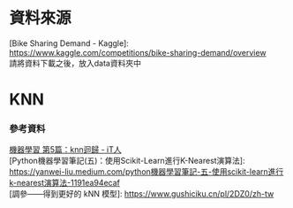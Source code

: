 # 資料來源
[Bike Sharing Demand - Kaggle]: https://www.kaggle.com/competitions/bike-sharing-demand/overview <br>
請將資料下載之後，放入data資料夾中

# KNN
### 參考資料
[機器學習 第5篇：knn迴歸 - iT人](https://iter01.com/549663.html) <br>
[Python機器學習筆記(五)：使用Scikit-Learn進行K-Nearest演算法]: https://yanwei-liu.medium.com/python機器學習筆記-五-使用scikit-learn進行k-nearest演算法-1191ea94ecaf <br>
[調參——得到更好的 kNN 模型]: https://www.gushiciku.cn/pl/2DZ0/zh-tw